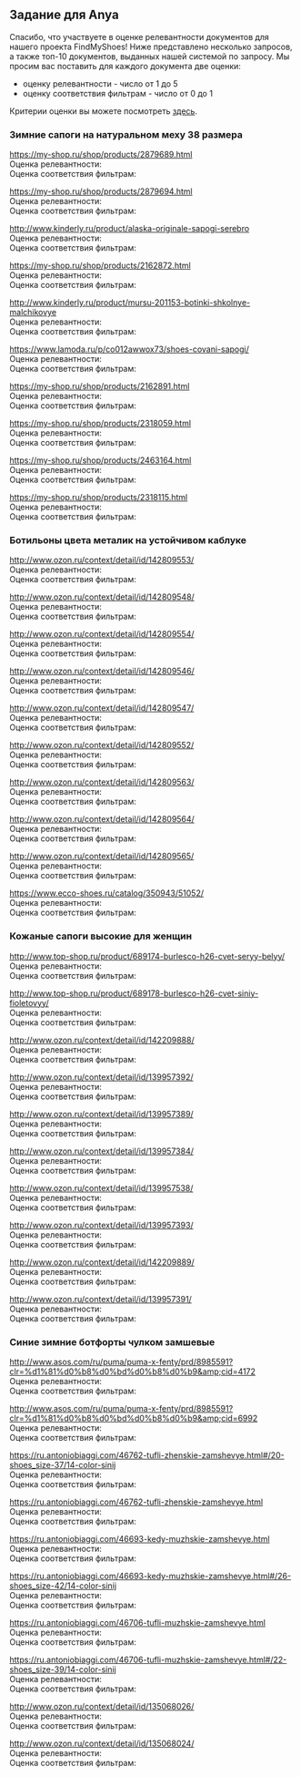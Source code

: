 ## Задание для Anya

Спасибо, что участвуете в оценке релевантности документов для нашего проекта FindMyShoes! Ниже представлено несколько запросов, а также топ-10 документов, выданных нашей системой по запросу. Мы просим вас поставить для каждого документа две оценки:
 - оценку релевантности - число от 1 до 5
 - оценку соответствия фильтрам - число от 0 до 1

Критерии оценки вы можете посмотреть [здесь](https://github.com/ItsLastDay/FindMyShoes/blob/master/docs/assessment/criteria.md).




### Зимние сапоги на натуральном меху 38 размера  
https://my-shop.ru/shop/products/2879689.html  
Оценка релевантности:   
Оценка соответствия фильтрам:   
  
https://my-shop.ru/shop/products/2879694.html  
Оценка релевантности:   
Оценка соответствия фильтрам:   
  
http://www.kinderly.ru/product/alaska-originale-sapogi-serebro  
Оценка релевантности:   
Оценка соответствия фильтрам:   
  
https://my-shop.ru/shop/products/2162872.html  
Оценка релевантности:   
Оценка соответствия фильтрам:   
  
http://www.kinderly.ru/product/mursu-201153-botinki-shkolnye-malchikovye  
Оценка релевантности:   
Оценка соответствия фильтрам:   
  
https://www.lamoda.ru/p/co012awwox73/shoes-covani-sapogi/  
Оценка релевантности:   
Оценка соответствия фильтрам:   
  
https://my-shop.ru/shop/products/2162891.html  
Оценка релевантности:   
Оценка соответствия фильтрам:   
  
https://my-shop.ru/shop/products/2318059.html  
Оценка релевантности:   
Оценка соответствия фильтрам:   
  
https://my-shop.ru/shop/products/2463164.html  
Оценка релевантности:   
Оценка соответствия фильтрам:   
  
https://my-shop.ru/shop/products/2318115.html  
Оценка релевантности:   
Оценка соответствия фильтрам:   
  
  
  
  

### Ботильоны цвета металик на устойчивом каблуке  
http://www.ozon.ru/context/detail/id/142809553/  
Оценка релевантности:   
Оценка соответствия фильтрам:   
  
http://www.ozon.ru/context/detail/id/142809548/  
Оценка релевантности:   
Оценка соответствия фильтрам:   
  
http://www.ozon.ru/context/detail/id/142809554/  
Оценка релевантности:   
Оценка соответствия фильтрам:   
  
http://www.ozon.ru/context/detail/id/142809546/  
Оценка релевантности:   
Оценка соответствия фильтрам:   
  
http://www.ozon.ru/context/detail/id/142809547/  
Оценка релевантности:   
Оценка соответствия фильтрам:   
  
http://www.ozon.ru/context/detail/id/142809552/  
Оценка релевантности:   
Оценка соответствия фильтрам:   
  
http://www.ozon.ru/context/detail/id/142809563/  
Оценка релевантности:   
Оценка соответствия фильтрам:   
  
http://www.ozon.ru/context/detail/id/142809564/  
Оценка релевантности:   
Оценка соответствия фильтрам:   
  
http://www.ozon.ru/context/detail/id/142809565/  
Оценка релевантности:   
Оценка соответствия фильтрам:   
  
https://www.ecco-shoes.ru/catalog/350943/51052/  
Оценка релевантности:   
Оценка соответствия фильтрам:   
  
  
  
  

### Кожаные сапоги высокие для женщин  
http://www.top-shop.ru/product/689174-burlesco-h26-cvet-seryy-belyy/  
Оценка релевантности:   
Оценка соответствия фильтрам:   
  
http://www.top-shop.ru/product/689178-burlesco-h26-cvet-siniy-fioletovyy/  
Оценка релевантности:   
Оценка соответствия фильтрам:   
  
http://www.ozon.ru/context/detail/id/142209888/  
Оценка релевантности:   
Оценка соответствия фильтрам:   
  
http://www.ozon.ru/context/detail/id/139957392/  
Оценка релевантности:   
Оценка соответствия фильтрам:   
  
http://www.ozon.ru/context/detail/id/139957389/  
Оценка релевантности:   
Оценка соответствия фильтрам:   
  
http://www.ozon.ru/context/detail/id/139957384/  
Оценка релевантности:   
Оценка соответствия фильтрам:   
  
http://www.ozon.ru/context/detail/id/139957538/  
Оценка релевантности:   
Оценка соответствия фильтрам:   
  
http://www.ozon.ru/context/detail/id/139957393/  
Оценка релевантности:   
Оценка соответствия фильтрам:   
  
http://www.ozon.ru/context/detail/id/142209889/  
Оценка релевантности:   
Оценка соответствия фильтрам:   
  
http://www.ozon.ru/context/detail/id/139957391/  
Оценка релевантности:   
Оценка соответствия фильтрам:   
  
  
  
  

### Синие зимние ботфорты чулком замшевые  
http://www.asos.com/ru/puma/puma-x-fenty/prd/8985591?clr=%d1%81%d0%b8%d0%bd%d0%b8%d0%b9&amp;cid=4172  
Оценка релевантности:   
Оценка соответствия фильтрам:   
  
http://www.asos.com/ru/puma/puma-x-fenty/prd/8985591?clr=%d1%81%d0%b8%d0%bd%d0%b8%d0%b9&amp;cid=6992  
Оценка релевантности:   
Оценка соответствия фильтрам:   
  
https://ru.antoniobiaggi.com/46762-tufli-zhenskie-zamshevye.html#/20-shoes_size-37/14-color-sinij  
Оценка релевантности:   
Оценка соответствия фильтрам:   
  
https://ru.antoniobiaggi.com/46762-tufli-zhenskie-zamshevye.html  
Оценка релевантности:   
Оценка соответствия фильтрам:   
  
https://ru.antoniobiaggi.com/46693-kedy-muzhskie-zamshevye.html  
Оценка релевантности:   
Оценка соответствия фильтрам:   
  
https://ru.antoniobiaggi.com/46693-kedy-muzhskie-zamshevye.html#/26-shoes_size-42/14-color-sinij  
Оценка релевантности:   
Оценка соответствия фильтрам:   
  
https://ru.antoniobiaggi.com/46706-tufli-muzhskie-zamshevye.html  
Оценка релевантности:   
Оценка соответствия фильтрам:   
  
https://ru.antoniobiaggi.com/46706-tufli-muzhskie-zamshevye.html#/22-shoes_size-39/14-color-sinij  
Оценка релевантности:   
Оценка соответствия фильтрам:   
  
http://www.ozon.ru/context/detail/id/135068026/  
Оценка релевантности:   
Оценка соответствия фильтрам:   
  
http://www.ozon.ru/context/detail/id/135068024/  
Оценка релевантности:   
Оценка соответствия фильтрам:   
  
  
  
  

